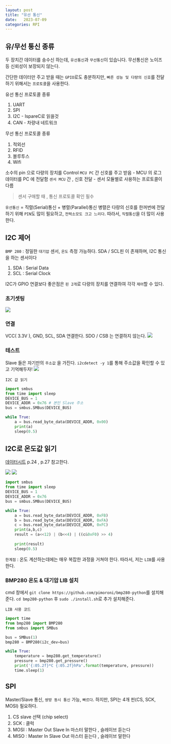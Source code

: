 ```yaml
---
layout: post
title: "유선 통신"
date:   2023-07-09
categories: RPI
---
```



## 유/무선 통신 종류
두 장치간 데이터를 송수신 하는데, `유선통신`과 `무선통신`이 있습니다.
무선통신은 노이즈 등 신뢰성이 보장되지 않는다.

간단한 데이터만 주고 받을 때는 `GPIO`로도 충분하지만, `빠른 성능 및 다량의 신호`를 전달하기 위해서는 `프로토콜`을 사용한다.

유선 통신 프로토콜 종류
1. UART
2. SPI
3. I2C - IspareC로 읽을것
4. CAN - 차량내 네트워크

무선 통신 프로토콜 종류
1. 적외선
2. RFID
3. 블루투스
4. Wifi

소수의 pin 으로 다량의 장치를 Control
`MCU PC` 간 신호를 주고 받음 - MCU 의 로그 데이터를 PC 에 전달함
`센서 MCU` 간 , 신호 전달 - 센서 모듈별로 사용하는 프로토콜이 다름

>센서 구매할 때 , 통신 프로토콜 확인 필수

`유선통신` = 직렬(Serial)통신 + 병렬(Parallel)통신
병렬은 다량의 신호를 한꺼번에 전달하기 위해 `PIN`도 많이 필요하고, `전력소모도 크고 느리다`. 따라서, `직렬통신`을 더 많이 사용한다.

## I2C 제어
`BMP 280` : 정밀한 `대기압` 센서, `온도` 측정 가능하다.
SDA / SCL핀 이 존재하며, I2C 통신을 하는 센서이다
1. SDA : Serial Data
2. SCL : Serial Clock

I2C가 GPIO 연결보다 좋은점은 `핀 2개`로 다량의 장치를 연결하여 각각 `제어`할 수 있다.

### 초기셋팅
![](https://velog.velcdn.com/images/dev-hoon/post/0a2c8542-7058-4b7a-8b3c-ffe600ec781b/image.png)

### 연결
VCC( 3.3V ), GND, SCL, SDA 연결한다. SDO / CSB 는 연결하지 않는다.
![](https://velog.velcdn.com/images/dev-hoon/post/a67f0b69-7076-40e8-8d0b-738520470551/image.png)


### 테스트
Slave 들은 자기만의 `주소값` 을 가진다. `i2cdetect -y 1`를 통해 주소값을 확인할 수 있고 기억해두자!
![](https://velog.velcdn.com/images/dev-hoon/post/f33b7d15-7130-41c6-b7e3-83e1b683c8a4/image.png)


`I2C 값 읽기`
```py
import smbus
from time import sleep
DEVICE_BUS = 1
DEVICE_ADDR = 0x76 # 본인 Slave 주소
bus = smbus.SMBus(DEVICE_BUS)

while True:
    a = bus.read_byte_data(DEVICE_ADDR, 0x00)
    print(a)
    sleep(0.5)
```

## I2C로 온도값 읽기
[데이터시트](https://cdn-shop.adafruit.com/datasheets/BST-BMP280-DS001-11.pdf) p.24 , p.27 참고한다.

![](https://velog.velcdn.com/images/dev-hoon/post/1c6ef28c-0691-4f98-a5a1-46dd442793e8/image.png)
![](https://velog.velcdn.com/images/dev-hoon/post/ed491c4e-7afc-43d6-a70e-29c65e3828bc/image.png)



```py
import smbus
from time import sleep
DEVICE_BUS = 1
DEVICE_ADDR = 0x76
bus = smbus.SMBus(DEVICE_BUS)

while True:
    a = bus.read_byte_data(DEVICE_ADDR, 0xFB)
    b = bus.read_byte_data(DEVICE_ADDR, 0xFA)
    c = bus.read_byte_data(DEVICE_ADDR, 0xFC)
    print(a,b,c)
    result = (a<<12) | (b<<4) | ((c&0xF0) >> 4)
    
    print(result)
    sleep(0.5)
```

`한계점` : 온도 계산하는데에는 매우 복잡한 과정을 거쳐야 한다. 따라서, 저는 `LIB`를 사용한다.

### BMP280 온도 & 대기압 LIB 설치

cmd 창에서 `git clone https://github.com/pimoroni/bmp280-python`를  설치해준다.
`cd bmp280-python` 후 `sudo ./install.sh`로 추가 설치해준다.

`LIB 사용 코드`

```py
import time
from bmp280 import BMP280
from smbus import SMBus

bus = SMBus(1)
bmp280 = BMP280(i2c_dev=bus)

while True:
    temperature = bmp280.get_temperature()
    pressure = bmp280.get_pressure()
    print('{:05.2f}*C {:05.2f}hPa'.format(temperature, pressure))
    time.sleep(1)

```

## SPI
Master/Slave 통신, `쌍방 동시 통신` 가능, `빠르다`. 하지만, SPI는 4개 핀(CS, SCK, MOSI) 필요하다.
1. CS slave 선택 (chip select)
2. SCK : 클럭
3. MOSI : Master Out Slave In 마스터 말한다 , 슬레이브 듣는다
4. MISO : Master In Slave Out 마스터 듣는다 , 슬레이브 말한다



